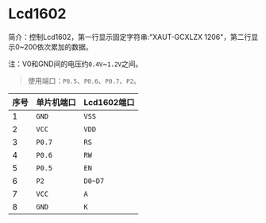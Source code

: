 # Lcd1602
简介：控制Lcd1602，第一行显示固定字符串:"XAUT-GCXLZX 1206"，第二行显示0~200依次累加的数据。

注：V0和GND间的电压约`0.4V`~`1.2V`之间。
>使用端口：`P0.5`、`P0.6`、`P0.7`、`P2`。

序号 | 单片机端口 | Lcd1602端口
---- | --------- | ------
1 | `GND`  | `VSS` 
2 | `VCC`  | `VDD` 
3 | `P0.7` | `RS` 
4 | `P0.6` | `RW` 
5 | `P0.5` | `EN` 
6 | `P2`   | `D0~D7` 
7 | `VCC`  | `A` 
8 | `GND`  | `K` 
